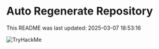 # Auto Regenerate Repository

This README was last updated: 2025-03-07 18:53:16

 ![TryHackMe](https://tryhackme.com/badge/533634)